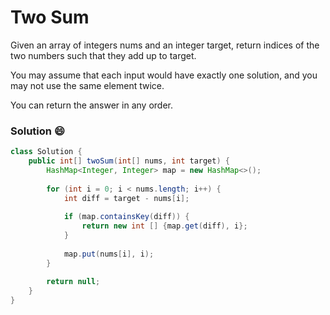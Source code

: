 # Two Sum
Given an array of integers nums and an integer target, return indices of the two numbers such that they add up to target.

You may assume that each input would have exactly one solution, and you may not use the same element twice.

You can return the answer in any order.

### Solution :smile:

```java
class Solution {
    public int[] twoSum(int[] nums, int target) {
        HashMap<Integer, Integer> map = new HashMap<>();
        
        for (int i = 0; i < nums.length; i++) {
            int diff = target - nums[i];
            
            if (map.containsKey(diff)) {
                return new int [] {map.get(diff), i};
            }
            
            map.put(nums[i], i);
        }
        
        return null;
    }
}
```
